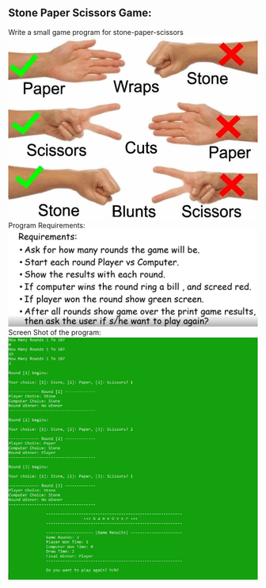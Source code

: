 ## Stone Paper Scissors Game:

Write a small game program for stone-paper-scissors
<br>
<img src = "game.png" alt = "Game"/>
<br>
Program Requirements:
<br>
<img src = "requirements.PNG" alt = "Requirements"/>
<br>
Screen Shot of the program:
<br>
<img src = "project-img.PNG" alt = "project img"/>
